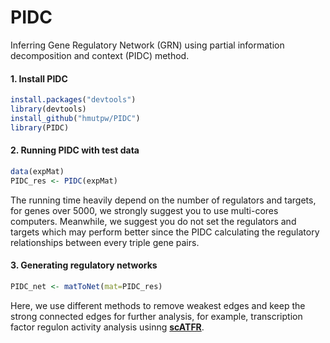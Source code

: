 # PIDC
Inferring Gene Regulatory Network (GRN) using partial information decomposition and context (PIDC) method.
#### 1. Install PIDC

```r
install.packages("devtools")
library(devtools)
install_github("hmutpw/PIDC")
library(PIDC)
```

#### 2. Running PIDC with test data

```R
data(expMat)
PIDC_res <- PIDC(expMat)
```

The running time heavily depend on the number of regulators and targets, for genes over 5000,  we strongly suggest you to use multi-cores computers. Meanwhile, we suggest you do not set the regulators and targets which may perform better since the PIDC calculating the regulatory relationships between every triple gene pairs.

#### 3. Generating regulatory networks

```R
PIDC_net <- matToNet(mat=PIDC_res)
```

Here, we use different methods to remove weakest edges and keep the strong connected edges for further analysis, for example, transcription factor regulon activity analysis usinng **[scATFR](https://github.com/hmutpw/scATFR)**.  
